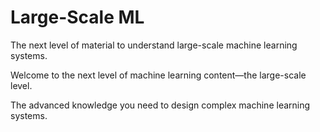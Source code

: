 # Large-Scale ML

The next level of material to understand large-scale machine learning systems.

Welcome to the next level of machine learning content—the large-scale level.

The advanced knowledge you need to design complex
machine learning systems.
